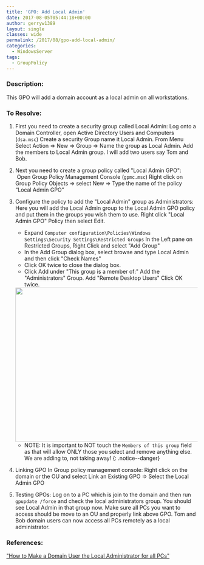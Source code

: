 ```yaml
---
title: 'GPO: Add Local Admin'
date: 2017-08-05T05:44:18+00:00
author: gerryw1389
layout: single
classes: wide
permalink: /2017/08/gpo-add-local-admin/
categories:
  - WindowsServer
tags:
  - GroupPolicy
---
```

<!--more-->

### Description:

This GPO will add a domain account as a local admin on all workstations.

### To Resolve:

1. First you need to create a security group called Local Admin: Log onto a Domain Controller, open Active Directory Users and Computers (`dsa.msc`) Create a security Group name it Local Admin. From Menu Select Action => New => Group => Name the group as Local Admin. Add the members to Local Admin group. I will add two users say Tom and Bob.

2. Next you need to create a group policy called "Local Admin GPO":  Open Group Policy Management Console (`gpmc.msc`) Right click on Group Policy Objects => select New => Type the name of the policy &#8220;Local Admin GPO&#8221;

3. Configure the policy to add the "Local Admin" group as Administrators: Here you will add the Local Admin group to the Local Admin GPO policy and put them in the groups you wish them to use. Right click "Local Admin GPO" Policy then select Edit.  
   - Expand `Computer configuration\Policies\Windows Settings\Security Settings\Restricted Groups` In the Left pane on Restricted Groups, Right Click and select "Add Group"  
   - In the Add Group dialog box, select browse and type Local Admin and then click "Check Names"  
   - Click OK twice to close the dialog box.  
   - Click Add under "This group is a member of:" Add the "Administrators" Group. Add "Remote Desktop Users" Click OK twice.

   <img class="alignnone size-full wp-image-4578" src="https://automationadmin.com/assets/images/uploads/2017/08/gpo-local-admin.png" alt="" width="550" height="406" srcset="https://automationadmin.com/assets/images/uploads/2017/08/gpo-local-admin.png 550w, https://automationadmin.com/assets/images/uploads/2017/08/gpo-local-admin-300x221.png 300w" sizes="(max-width: 550px) 100vw, 550px" /> 

   - NOTE: It is important to NOT touch the `Members of this group` field as that will allow ONLY those you select and remove anything else. We are adding to, not taking away!
   {: .notice--danger}

4. Linking GPO In Group policy management console: Right click on the domain or the OU and select Link an Existing GPO => Select the Local Admin GPO

5. Testing GPOs: Log on to a PC which is join to the domain and then run `gpupdate /force` and check the local administrators group. You should see Local Admin in that group now. Make sure all PCs you want to access should be move to an OU and properly link above GPO. Tom and Bob domain users can now access all PCs remotely as a local administrator.

### References:

["How to Make a Domain User the Local Administrator for all PCs"](https://social.technet.microsoft.com/wiki/contents/articles/7833.how-to-make-a-domain-user-the-local-administrator-for-all-pcs.aspx)  
